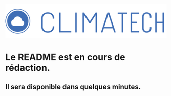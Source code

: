 


![image](assets/logo-blue.svg)

# Le README est en cours de rédaction.
## Il sera disponible dans quelques minutes.

